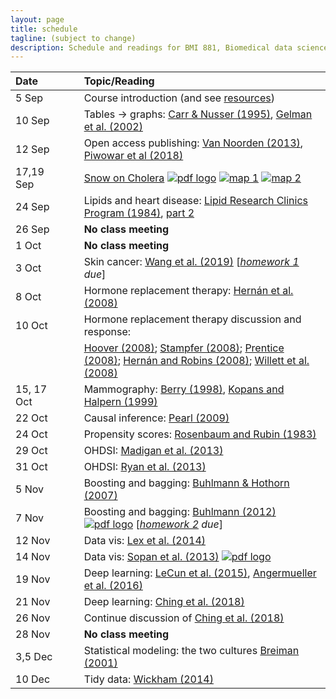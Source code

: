 ```yaml
---
layout: page
title: schedule
tagline: (subject to change)
description: Schedule and readings for BMI 881, Biomedical data science scholarly literature
---
```


| Date    | &nbsp;&nbsp;&nbsp;&nbsp;   | Topic/Reading  |
| :------ | -- | :----- |
| 5 Sep   |    | Course introduction (and see [resources](resources.html))
| 10 Sep  |    | Tables &rarr; graphs: [Carr & Nusser (1995)](http://mason.gmu.edu/~dcarr/lib/v6n3.pdf), [Gelman et al. (2002)](https://doi.org/10.1198/000313002317572790)
| 12 Sep  |    | Open access publishing: [Van Noorden (2013)](https://doi.org/10.1038/495426a), [Piwowar et al (2018)](https://doi.org/10.7717/peerj.4375)
| 17,19 Sep  |    | [Snow on Cholera](http://www.ph.ucla.edu/epi/snow/snowbook.html) [![pdf logo](https://kbroman.org/pages/icons16/pdf-icon.png)](assets/snow_cholera.pdf) [![map 1](https://kbroman.org/pages/icons16/pdf-icon.png)](https://www.ph.ucla.edu/epi/snow/snowmap1.pdf) [![map 2](https://kbroman.org/pages/icons16/pdf-icon.png)](https://www.ph.ucla.edu/epi/snow/snowmap2.pdf) |
| 24 Sep |     | Lipids and heart disease: [Lipid Research Clinics Program (1984)](https://doi.org/10.1001/jama.1984.03340270029025), [part 2](https://doi.org/10.1001/jama.1984.03340270043026) |
| 26 Sep  |    | **No class meeting** |
| 1 Oct   |    | **No class meeting** |
| 3 Oct   |    | Skin cancer: [Wang et al. (2019)](https://doi.org/10.1001/jamadermatol.2019.2335) \[_[homework 1](homework1.html) due_\] |
| 8 Oct   |   | Hormone replacement therapy: [Hern&aacute;n et al. (2008)](https://doi.org/10.1097/EDE.0b013e3181875e61) |
| 10 Oct  |   | Hormone replacement therapy discussion and response:
|         |   | [Hoover (2008)](https://doi.org/10.1097/EDE.0b013e318188e21d); [Stampfer (2008)](https://doi.org/10.1097/EDE.0b013e318188442e); [Prentice (2008)](https://doi.org/10.1097/EDE.0b013e318188e83b); [Hern&aacute;n and Robins (2008)](https://doi.org/10.1097/EDE.0b013e318188e85f); [Willett et al. (2008)](https://doi.org/10.1097/EDE.0b013e318188e84e) |
| 15, 17 Oct |  | Mammography: [Berry (1998)](https://doi.org/10.1093/jnci/90.19.1431), [Kopans and Halpern (1999)](https://doi.org/10.1093/jnci/91.4.382) |
| 22 Oct    |  | Causal inference: [Pearl (2009)](http://doi.org/10.1214/09-SS057)  |
| 24 Oct    |  | Propensity scores: [Rosenbaum and Rubin (1983)](http://doi.org/10.1093/biomet/70.1.41) |
| 29 Oct    |  | OHDSI: [Madigan et al. (2013)](https://doi.org/10.1093/aje/kwt010) |
| 31 Oct    |  | OHDSI: [Ryan et al. (2013)](https://doi.org/10.1038/psp.2013.52) |
| 5 Nov     |  | Boosting and bagging: [Buhlmann & Hothorn (2007)](https://doi.org/10.1214/07-STS242) |
| 7 Nov     |  | Boosting and bagging: [Buhlmann (2012)](https://doi.org/10.1007/978-3-642-21551-3_33) [![pdf logo](https://kbroman.org/pages/icons16/pdf-icon.png)](ftp://ess.r-project.org/pub/Research-Reports/Other-Manuscripts/buhlmann/handbook-cs-rev2010.pdf) \[_[homework 2](homework2.html) due_\] |
| 12 Nov    |  | Data vis: [Lex et al. (2014)](https://doi.org/10.1109/TVCG.2014.2346248)
| 14 Nov    |  | Data vis: [Sopan et al. (2013)](https://doi.org/10.1080/10447318.2012.687676) [![pdf logo](https://kbroman.org/pages/icons16/pdf-icon.png)](http://www.cs.umd.edu/~ben/Sopan2013Exploring.pdf)
| 19 Nov    |  | Deep learning: [LeCun et al. (2015)](https://doi.org/10.1038/nature14539), [Angermueller et al. (2016)](https://doi.org/10.15252/msb.20156651)
| 21 Nov    |  | Deep learning: [Ching et al. (2018)](https://doi.org/10.1098/rsif.2017.0387) |
| 26 Nov    |  | Continue discussion of [Ching et al. (2018)](https://doi.org/10.1098/rsif.2017.0387) |
| 28 Nov    |  | **No class meeting** |
| 3,5 Dec     |  | Statistical modeling: the two cultures [Breiman (2001)](https://doi.org/10.1214/ss/1009213726) |
| 10 Dec    |  | Tidy data: [Wickham (2014)](https://doi.org/10.18637/jss.v059.i10) |
